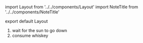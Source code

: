 import Layout from '../../components/Layout'
import NoteTitle from '../../components/NoteTitle'

export default Layout

<NoteTitle date="2015-10-08" title="Whiskey Sundown" />

1.  wait for the sun to go down
2.  consume whiskey
